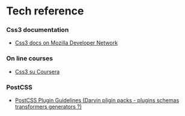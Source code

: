# Tech reference
### Css3 documentation
* [Css3 docs on Mozilla Developer Network](https://developer.mozilla.org/en-US/docs/Web/CSS/CSS3)

### On line courses
* [Css3 su Coursera](https://www.coursera.org/learn/introcss)

### PostCSS
* [PostCSS Plugin Guidelines (Darvin pligin packs - plugins schemas transformers generators ?)](https://github.com/postcss/postcss/blob/master/docs/guidelines/plugin.md)

